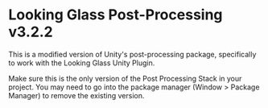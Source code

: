 # Looking Glass Post-Processing v3.2.2
This is a modified version of Unity's post-processing package, specifically to work with the Looking Glass Unity Plugin.

Make sure this is the only version of the Post Processing Stack in your project. You may need to go into the package manager (Window > Package Manager) to remove the existing version.
